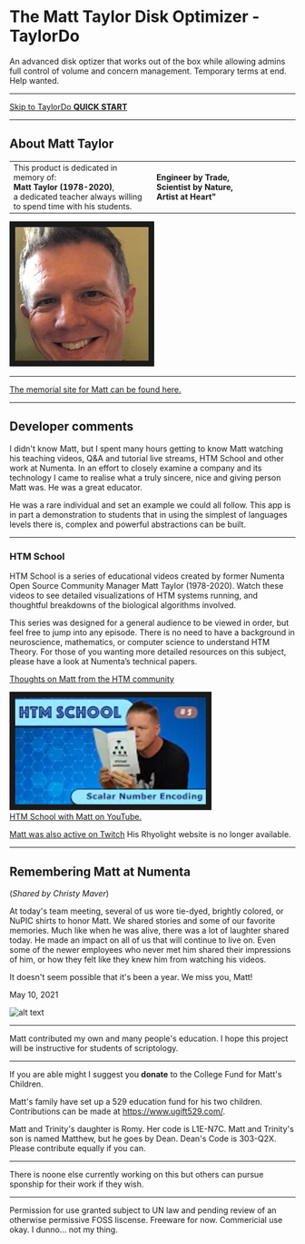 ﻿# The Matt Taylor Disk Optimizer - TaylorDo 

An advanced disk optizer that works out of the box while allowing admins full control of volume and concern management. Temporary terms at end. Help wanted.
___

[Skip to TaylorDo **QUICK START**](QuickStart.md)
___
## About Matt Taylor

<table>
<tr>
<td width="50%">
This product is dedicated in memory of:<br \><b>Matt Taylor (1978-2020)</b>, <br \>a dedicated teacher always willing to spend time with his students.
</td>
<td>
<b>Engineer by Trade,<br />Scientist by Nature,<br />Artist at Heart"</b><br />
</td>
</tr>
</table>

<img src="Resources/Page/Taylor_Pic_-_DonnaDubinsky.png" 
alt="Thumbnail of Matt on YouTube" border="10" />
___

[The memorial site for Matt can be found here.](https://www.forevermissed.com/matthew-taylor/about) <br />
___

## Developer comments
I didn't know Matt, but I spent many hours getting to know Matt watching his teaching videos, Q&A and tutorial live streams, HTM School and other work at Numenta. In an effort to closely examine a company and its technology I came to realise what a truly sincere, nice and giving person Matt was. He was a great educator.

He was a rare individual and set an example we could all follow. This app is in part a demonstration to students that in using the simplest of languages levels there is, complex and powerful abstractions can be built.
___
### HTM School

HTM School is a series of educational videos created by former Numenta Open Source Community Manager Matt Taylor (1978-2020). Watch these videos to see detailed visualizations of HTM systems running, and thoughtful breakdowns of the biological algorithms involved.

This series was designed for a general audience to be viewed in order, but feel free to jump into any episode. There is no need to have a background in neuroscience, mathematics, or computer science to understand HTM Theory. For those of you wanting more detailed resources on this subject, please have a look at Numenta’s technical papers.

[Thoughts on Matt from the HTM community](https://discourse.numenta.org/t/message-from-numenta-ceo-donna-dubinsky-regarding-matt-taylor/7524)

<a href="https://www.youtube.com/c/NumentaTheory" target="_blank">
<img src="Resources\Page\HTM_School_Ep5_Thumbnail_YouTube_hqdefault.png" 
alt="Thumbnail of Matt on YouTube" width="336" height="188" border="10" /></a><br />
<a href="https://www.youtube.com/c/NumentaTheory" target="_blank"/>HTM School with Matt on YouTube.</a>

[Matt was also active on Twitch](https://www.twitch.tv/rhyolight_/videos?filter=all&sort=time)
His Rhyolight website is no longer available.
___
## Remembering Matt at Numenta 
(_Shared by Christy Maver_)

At today's team meeting, several of us wore tie-dyed, brightly colored, or NuPIC shirts to honor Matt.  We shared stories and some of our favorite memories.  Much like when he was alive, there was a lot of laughter shared today.  He made an impact on all of us that will continue to live on.  Even some of the newer employees who never met him shared their impressions of him, or how they felt like they knew him from watching his videos. 

It doesn't seem possible that it's been a year.  We miss you, Matt! 

May 10, 2021

![alt text](https://www.forevermissed.com/lst/m/a/matthew-taylor/p/2517722_1920x1080_f985cc.jpg)

___
Matt contributed my own and many people's education. I hope this project will be instructive for students of scriptology.

___
If you are able might I suggest you **donate** to the College Fund for Matt's Children.

Matt's family have set up a 529 education fund for his two children. Contributions can be made at https://www.ugift529.com/.

Matt and Trinity's daughter is Romy.  Her code is L1E-N7C.
Matt and Trinity's son is named Matthew, but he goes by Dean.  Dean's Code is 303-Q2X. Please contribute equally if you can.
___
There is noone else currently working on this but others can pursue sponship for their work if they wish.
___
Permission for use granted subject to UN law and pending review of an otherwise permissive FOSS liscense. Freeware for now. Commericial use okay. I dunno... not my thing.